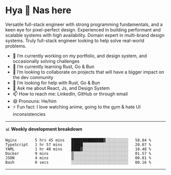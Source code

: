 # Hya 👋 Nas here

Versatile full-stack engineer with strong programming fundamentals, and a keen eye for pixel-perfect design. Experienced in building performant and scalable systems with high availability. Domain expert in multi-brand design systems. Truly full-stack engineer looking to help solve real-world problems.

- 🔭 I’m currently working on my portfolio, and design system, and occasionally solving challenges
- 🌱 I’m currently learning Rust, Go & Bun
- 👯 I’m looking to collaborate on projects that will have a bigger impact on the dev community
- 🤔 I’m looking for help with Rust, Go & Bun
- 💬 Ask me about React, Js, and Design System
- 📫 How to reach me: LinkedIn, GitHub or through email
- 😄 Pronouns: He/him
- ⚡ Fun fact: I love watching anime, going to the gym & hate UI inconsistencies

-------
📊 **Weekly development breakdown**
<!--START_SECTION:waka-->

```text
Nginx        5 hrs 45 mins   ██████████████▓░░░░░░░░░░   58.84 %
TypeScript   1 hr 57 mins    █████░░░░░░░░░░░░░░░░░░░░   20.07 %
YAML         1 hr 48 mins    ████▓░░░░░░░░░░░░░░░░░░░░   18.48 %
Docker       9 mins          ▒░░░░░░░░░░░░░░░░░░░░░░░░   01.57 %
JSON         4 mins          ▒░░░░░░░░░░░░░░░░░░░░░░░░   00.81 %
Bash         0 secs          ░░░░░░░░░░░░░░░░░░░░░░░░░   00.16 %
```

<!--END_SECTION:waka-->
-------
